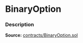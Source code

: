 # BinaryOption

### Description <a id="description"></a>

**Source:** [contracts/BinaryOption.sol](https://github.com/perifinance/peri-finance/blob/master/contracts/BinaryOption.sol)

